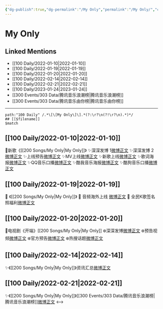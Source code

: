 ```yaml
---
{"dg-publish":true,"dg-permalink":"/My Only","permalink":"/My Only/","created":"2022-12-22T15:40:33.000+08:00","updated":"2023-01-04T13:07:28.041+08:00"}
---
```


# My Only

## Linked Mentions
- [[100 Daily/2022-01-10\|2022-01-10]]
- [[100 Daily/2022-01-19\|2022-01-19]]
- [[100 Daily/2022-01-20\|2022-01-20]]
- [[100 Daily/2022-02-14\|2022-02-14]]
- [[100 Daily/2022-02-21\|2022-02-21]]
- [[100 Daily/2023-01-24\|2023-01-24]]
- [[300 Events/303 Data/腾讯音乐浪潮榜\|腾讯音乐浪潮榜]]
- [[300 Events/303 Data/腾讯音乐由你榜\|腾讯音乐由你榜]]


---

```expander
path:"100 Daily" /.*\[\[My Only\]\].*(?:\r?\n(?!\r?\n).*)*/
## [[$filename]]
$match
```
## [[100 Daily/2022-01-10\|2022-01-10]]
💫新歌《[[200 Songs/My Only\|My Only]]》
✨深深发博 1[微博正文](https://m.weibo.cn/6466290670/4724033717273935)
✨深深发博 2[微博正文](https://m.weibo.cn/6466290670/4724099979152591)
✨上线预告[微博正文](https://m.weibo.cn/6466290670/4724029402123150)
✨MV上线[微博正文](https://m.weibo.cn/6466290670/4724031535712241)
✨新歌上线[微博正文](https://m.weibo.cn/6466290670/4724033822919904)
✨歌词海报[微博正文](https://m.weibo.cn/6466290670/4724060024472955)
✨QQ音乐口播[微博正文](https://m.weibo.cn/6466290670/4724032056067359)
✨酷我音乐海报[微博正文](https://m.weibo.cn/6466290670/4724032538152195)
✨酷狗音乐口播[微博正文](https://m.weibo.cn/6466290670/4724032991924233)
## [[100 Daily/2022-01-19\|2022-01-19]]
💫 《[[200 Songs/My Only\|My Only]]》
🌟 音频海外上线 [微博正文](https://m.weibo.cn/6466290670/4727285657374304)
🌟 全民K歌签名照福利[微博正文](https://m.weibo.cn/6466290670/4727335373246846)
## [[100 Daily/2022-01-20\|2022-01-20]]
🌟电视剧《开端》[[200 Songs/My Only\|My Only]]
❄️深深发博[微博正文](https://m.weibo.cn/6466290670/4727810326796216)
❄️预告视频[微博正文](https://m.weibo.cn/6466290670/4727725279676963)
❄️官方预告[微博正文](https://m.weibo.cn/6466290670/4727782455640553)
❄️热搜话题[微博正文](https://m.weibo.cn/6466290670/4727852001661587)
## [[100 Daily/2022-02-14\|2022-02-14]]
✨《[[200 Songs/My Only\|My Only]]》资讯汇总[微博正文](https://m.weibo.cn/6466290670/4736856598513099)
## [[100 Daily/2022-02-21\|2022-02-21]]
✨《[[200 Songs/My Only\|My Only]]》[[300 Events/303 Data/腾讯音乐浪潮榜\|腾讯音乐浪潮榜]][微博正文](https://m.weibo.cn/6466290670/4739377651254073)
<-->